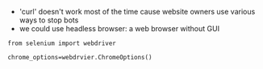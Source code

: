 - 'curl' doesn't work most of the time cause website owners use various ways to stop bots
- we could use headless browser: a web browser without GUI
```
from selenium import webdriver

chrome_options=webdrvier.ChromeOptions()
